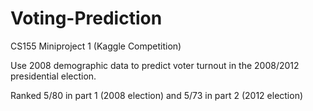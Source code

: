 # Voting-Prediction
CS155 Miniproject 1 (Kaggle Competition)

Use 2008 demographic data to predict voter turnout in the 2008/2012 presidential election.

Ranked 5/80 in part 1 (2008 election) and 5/73 in part 2 (2012 election)
